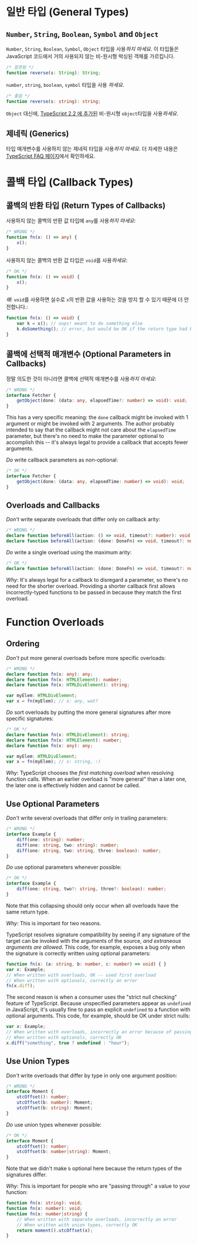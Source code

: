 # 일반 타입 (General Types)

## `Number`, `String`, `Boolean`, `Symbol` and `Object`

`Number`, `String`, `Boolean`, `Symbol`, `Object` 타입을 사용*하지 마세요*.
이 타입들은 JavaScript 코드에서 거의 사용되지 않는 비-원시형 박싱된 객체를 가르킵니다.

```ts
/* 잘못됨 */
function reverse(s: String): String;
```

`number`, `string`, `boolean`, `symbol` 타입을 사용 *하세요*.

```ts
/* 좋음 */
function reverse(s: string): string;
```

`Object` 대신에, [TypeScript 2.2 에 추가된](../release%20notes/TypeScript%202.2.md#object-type) 비-원시형 `object`타입을 사용*하세요*.

## 제네릭 (Generics)

타입 매개변수를 사용하지 않는 제네릭 타입을 사용*하지 마세요*. 더 자세한 내용은 [TypeScript FAQ 페이지](https://github.com/Microsoft/TypeScript/wiki/FAQ#why-doesnt-type-inference-work-on-this-interface-interface-foot---)에서 확인하세요.

<!-- TODO: More -->

# 콜백 타입 (Callback Types)

## 콜백의 반환 타입 (Return Types of Callbacks)

<!-- TODO: Reword; these examples make no sense in the context of a declaration file -->

사용하지 않는 콜백의 반환 값 타입에 `any`를 사용*하지 마세요*:

```ts
/* WRONG */
function fn(x: () => any) {
    x();
}
```

사용하지 않는 콜백의 반환 값 타입은 `void`를 사용*하세요*:  

```ts
/* OK */
function fn(x: () => void) {
    x();
}
```

*왜*: `void`를 사용하면 실수로 `x`의 반환 값을 사용하는 것을 방지 할 수 있기 때문에 더 안전합니다.:

```ts
function fn(x: () => void) {
    var k = x(); // oops! meant to do something else
    k.doSomething(); // error, but would be OK if the return type had been 'any'
}
```

## 콜백에 선택적 매개변수 (Optional Parameters in Callbacks)

정말 의도한 것이 아니라면 콜백에 선택적 매개변수를 사용*하지 마세요*:

```ts
/* WRONG */
interface Fetcher {
    getObject(done: (data: any, elapsedTime?: number) => void): void;
}
```

This has a very specific meaning: the `done` callback might be invoked with 1 argument or might be invoked with 2 arguments.
The author probably intended to say that the callback might not care about the `elapsedTime` parameter,
  but there's no need to make the parameter optional to accomplish this --
  it's always legal to provide a callback that accepts fewer arguments.

*Do* write callback parameters as non-optional:

```ts
/* OK */
interface Fetcher {
    getObject(done: (data: any, elapsedTime: number) => void): void;
}
```

## Overloads and Callbacks

*Don't* write separate overloads that differ only on callback arity:

```ts
/* WRONG */
declare function beforeAll(action: () => void, timeout?: number): void;
declare function beforeAll(action: (done: DoneFn) => void, timeout?: number): void;
```

*Do* write a single overload using the maximum arity:

```ts
/* OK */
declare function beforeAll(action: (done: DoneFn) => void, timeout?: number): void;
```

*Why*: It's always legal for a callback to disregard a parameter, so there's no need for the shorter overload.
Providing a shorter callback first allows incorrectly-typed functions to be passed in because they match the first overload.

# Function Overloads

## Ordering

*Don't* put more general overloads before more specific overloads:

```ts
/* WRONG */
declare function fn(x: any): any;
declare function fn(x: HTMLElement): number;
declare function fn(x: HTMLDivElement): string;

var myElem: HTMLDivElement;
var x = fn(myElem); // x: any, wat?
```

*Do* sort overloads by putting the more general signatures after more specific signatures:

```ts
/* OK */
declare function fn(x: HTMLDivElement): string;
declare function fn(x: HTMLElement): number;
declare function fn(x: any): any;

var myElem: HTMLDivElement;
var x = fn(myElem); // x: string, :)
```

*Why*: TypeScript chooses the *first matching overload* when resolving function calls.
When an earlier overload is "more general" than a later one, the later one is effectively hidden and cannot be called.

## Use Optional Parameters

*Don't* write several overloads that differ only in trailing parameters:

```ts
/* WRONG */
interface Example {
    diff(one: string): number;
    diff(one: string, two: string): number;
    diff(one: string, two: string, three: boolean): number;
}
```

*Do* use optional parameters whenever possible:

```ts
/* OK */
interface Example {
    diff(one: string, two?: string, three?: boolean): number;
}
```

Note that this collapsing should only occur when all overloads have the same return type.

*Why*: This is important for two reasons.

TypeScript resolves signature compatibility by seeing if any signature of the target can be invoked with the arguments of the source,
  *and extraneous arguments are allowed*.
This code, for example, exposes a bug only when the signature is correctly written using optional parameters:

```ts
function fn(x: (a: string, b: number, c: number) => void) { }
var x: Example;
// When written with overloads, OK -- used first overload
// When written with optionals, correctly an error
fn(x.diff);
```

The second reason is when a consumer uses the "strict null checking" feature of TypeScript.
Because unspecified parameters appear as `undefined` in JavaScript, it's usually fine to pass an explicit `undefined` to a function with optional arguments.
This code, for example, should be OK under strict nulls:

```ts
var x: Example;
// When written with overloads, incorrectly an error because of passing 'undefined' to 'string'
// When written with optionals, correctly OK
x.diff("something", true ? undefined : "hour");
```

## Use Union Types

*Don't* write overloads that differ by type in only one argument position:

```ts
/* WRONG */
interface Moment {
    utcOffset(): number;
    utcOffset(b: number): Moment;
    utcOffset(b: string): Moment;
}
```

*Do* use union types whenever possible:

```ts
/* OK */
interface Moment {
    utcOffset(): number;
    utcOffset(b: number|string): Moment;
}
```

Note that we didn't make `b` optional here because the return types of the signatures differ.

*Why*: This is important for people who are "passing through" a value to your function:

```ts
function fn(x: string): void;
function fn(x: number): void;
function fn(x: number|string) {
    // When written with separate overloads, incorrectly an error
    // When written with union types, correctly OK
    return moment().utcOffset(x);
}
```
